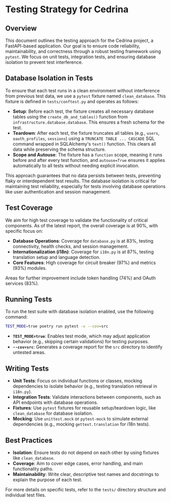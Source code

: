 # Testing Strategy for Cedrina

## Overview

This document outlines the testing approach for the Cedrina project, a FastAPI-based application. Our goal is to ensure code reliability, maintainability, and correctness through a robust testing framework using `pytest`. We focus on unit tests, integration tests, and ensuring database isolation to prevent test interference.

## Database Isolation in Tests

To ensure that each test runs in a clean environment without interference from previous test data, we use a `pytest` fixture named `clean_database`. This fixture is defined in `tests/conftest.py` and operates as follows:

- **Setup**: Before each test, the fixture creates all necessary database tables using the `create_db_and_tables()` function from `infrastructure.database.database`. This ensures a fresh schema for the test.
- **Teardown**: After each test, the fixture truncates all tables (e.g., `users`, `oauth_profiles`, `sessions`) using a `TRUNCATE TABLE ... CASCADE` SQL command wrapped in SQLAlchemy's `text()` function. This clears all data while preserving the schema structure.
- **Scope and Autouse**: The fixture has a `function` scope, meaning it runs before and after every test function, and `autouse=True` ensures it applies automatically to all tests without needing explicit invocation.

This approach guarantees that no data persists between tests, preventing flaky or interdependent test results. The database isolation is critical for maintaining test reliability, especially for tests involving database operations like user authentication and session management.

## Test Coverage

We aim for high test coverage to validate the functionality of critical components. As of the latest report, the overall coverage is at 90%, with specific focus on:
- **Database Operations**: Coverage for `database.py` is at 83%, testing connectivity, health checks, and session management.
- **Internationalization (i18n)**: Coverage for `i18n.py` is at 87%, testing translation setup and language detection.
- **Core Features**: High coverage for circuit breaker (97%) and metrics (93%) modules.

Areas for further improvement include token handling (74%) and OAuth services (83%).

## Running Tests

To run the test suite with database isolation enabled, use the following command:

```bash
TEST_MODE=true poetry run pytest -v --cov=src
```

- **`TEST_MODE=true`**: Enables test mode, which may adjust application behavior (e.g., skipping certain validations) for testing purposes.
- **`--cov=src`**: Generates a coverage report for the `src` directory to identify untested areas.

## Writing Tests

- **Unit Tests**: Focus on individual functions or classes, mocking dependencies to isolate behavior (e.g., testing translation retrieval in `i18n.py`).
- **Integration Tests**: Validate interactions between components, such as API endpoints with database operations.
- **Fixtures**: Use `pytest` fixtures for reusable setup/teardown logic, like `clean_database` for database isolation.
- **Mocking**: Use `unittest.mock` or `pytest-mock` to simulate external dependencies (e.g., mocking `gettext.translation` for i18n tests).

## Best Practices

- **Isolation**: Ensure tests do not depend on each other by using fixtures like `clean_database`.
- **Coverage**: Aim to cover edge cases, error handling, and main functionality paths.
- **Maintainability**: Write clear, descriptive test names and docstrings to explain the purpose of each test.

For more details on specific tests, refer to the `tests/` directory structure and individual test files. 
